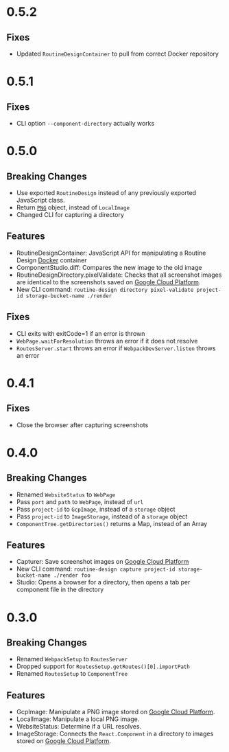 # 0.5.2

## Fixes

* Updated `RoutineDesignContainer` to pull from correct Docker repository

# 0.5.1

## Fixes

* CLI option `--component-directory` actually works

# 0.5.0

## Breaking Changes

* Use exported `RoutineDesign` instead of any previously exported JavaScript class.
* Return [`PNG`](https://www.npmjs.com/package/pngjs) object, instead of `LocalImage`
* Changed CLI for capturing a directory

## Features

* RoutineDesignContainer: JavaScript API for manipulating a Routine Design [Docker](https://www.docker.com/) container
* ComponentStudio.diff: Compares the new image to the old image
* RoutineDesignDirectory.pixelValidate: Checks that all screenshot images are identical to the screenshots saved on [Google Cloud Platform](https://cloud.google.com/).
* New CLI command: `routine-design directory pixel-validate project-id storage-bucket-name ./render`

## Fixes

* CLI exits with exitCode=1 if an error is thrown
* `WebPage.waitForResolution` throws an error if it does not resolve
* `RoutesServer.start` throws an error if `WebpackDevServer.listen` throws an error

# 0.4.1

## Fixes

* Close the browser after capturing screenshots 

# 0.4.0

## Breaking Changes

* Renamed `WebsiteStatus` to `WebPage`
* Pass `port` and `path` to `WebPage`, instead of `url`
* Pass `project-id` to `GcpImage`, instead of a `storage` object
* Pass `project-id` to `ImageStorage`, instead of a `storage` object
* `ComponentTree.getDirectories()` returns a Map, instead of an Array

## Features

* Capturer: Save screenshot images on [Google Cloud Platform](https://cloud.google.com/)
* New CLI command: `routine-design capture project-id storage-bucket-name ./render foo`
* Studio: Opens a browser for a directory, then opens a tab per component file in the directory

# 0.3.0

## Breaking Changes

* Renamed `WebpackSetup` to `RoutesServer`
* Dropped support for `RoutesSetup.getRoutes()[0].importPath`
* Renamed `RoutesSetup` to `ComponentTree`

## Features

* GcpImage: Manipulate a PNG image stored on [Google Cloud Platform](https://cloud.google.com/).
* LocalImage: Manipulate a local PNG image.
* WebsiteStatus: Determine if a URL resolves.
* ImageStorage: Connects the `React.Component` in a directory to images stored on [Google Cloud Platform](https://cloud.google.com/).
